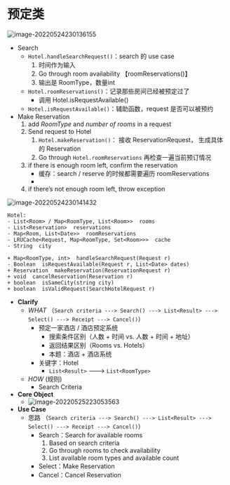 # 预定类

![image-20220524230136155](https://raw.githubusercontent.com/TWDH/Leetcode-From-Zero/pictures/img/image-20220524230136155.png) 

- Search
  - `Hotel.handleSearchRequest()`：search 的 use case
    1. 时间作为输入
    2. Go through room availability 【roomReservations()】
    3. 输出是 RoomType，数量int
  - `Hotel.roomReservations()`：记录那些房间已经被预定过了
    - 调用 Hotel.isRequestAvailable()
  - `Hotel.isRequestAvailable()`：辅助函数，request 是否可以被预约
- Make Reservation
  1. add *RoomType* and *number of rooms* in a request
  2. Send request to Hotel
     1. `Hotel.makeReservation()`： 接收 ReservationRequest， 生成具体的 Reservation
     2. Go through `Hotel.roomReservations` 再检查一遍当前预订情况
  3. if there is enough room left, confirm the reservation
     - 缓存：search / reserve 的时候都需要遍历 roomReservations
     - 
  4. if there’s not enough room left, throw exception

![image-20220524230141432](https://raw.githubusercontent.com/TWDH/Leetcode-From-Zero/pictures/img/image-20220524230141432.png)



```
Hotel:
- List<Room> / Map<RoomType, List<Room>>  rooms 
- List<Reservation>  reservations
- Map<Room, List<Date>>  roomReservations
- LRUCache<Request, Map<RoomType, Set<Room>>>  cache
- String  city

+ Map<RoomType, int>  handleSearchRequest(Request r)
- Boolean  isRequestAvailable(Request r, List<Date> dates)
+ Reservation  makeReservation(ReservationRequest r)
+ void  cancelReservation(Reservation r)
+ boolean  isSameCity(string city)
+ boolean  isValidRequest(SearchHotelRequest r)
```

- **Clarify**
  - *WHAT* （`Search criteria ---> Search() ---> List<Result> ---> Select() ---> Receipt ---> Cancel()`）
    - 预定一家酒店 / 酒店预定系统
      - 搜索条件区别（人数 + 时间 vs. 人数 + 时间 + 地址）
      - 返回结果区别（Rooms vs. Hotels）
      - 本题：酒店 + 酒店系统
    - 关键字：Hotel
      - `List<Result>` ---> `List<RoomType>`
  - *HOW* (规则)
    - Search Criteria
- **Core Object**
  - ![image-20220525223053563](https://raw.githubusercontent.com/TWDH/Leetcode-From-Zero/pictures/img/image-20220525223053563.png)
- **Use Case**
  - 思路 （`Search criteria ---> Search() ---> List<Result> ---> Select() ---> Receipt ---> Cancel()`）
    - Search：Search for available rooms
      1. Based on search criteria
      2. Go through rooms to check availability
      3. List available room types and available count
    - Select：Make Reservation
    - Cancel：Cancel Reservation













































